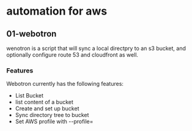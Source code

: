 # automation for aws

## 01-webotron
wenotron is a script that will sync a local directpry to an s3 bucket, and optionally configure route 53 and cloudfront as well.


### Features
Webotron currently has the following features:
  - List Bucket
  - list content of a bucket
  - Create and set up bucket
  - Sync directory tree to bucket
  - Set AWS profile with --profile=<profileName>

